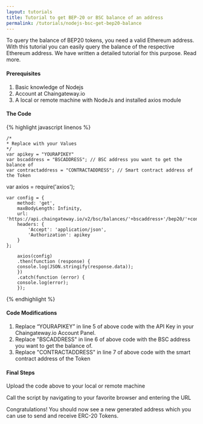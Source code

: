 ```yaml
---
layout: tutorials
title: Tutorial to get BEP-20 or BSC balance of an address
permalink: /tutorials/nodejs-bsc-get-bep20-balance
---
```


To query the balance of BEP20 tokens, you need a valid Ethereum address. With this tutorial you can easily query the balance of the respective Ethereum address. We have written a detailed tutorial for this purpose. Read more.

#### Prerequisites

1. Basic knowledge of Nodejs
2. Account at Chaingateway.io
3. A local or remote machine with NodeJs and installed axios module

#### The Code

{% highlight javascript linenos %}
    
    /*
    * Replace with your Values
    */
    var apikey = "YOURAPIKEY"
    var bscaddress = "BSCADDRESS"; // BSC address you want to get the balance of
    var contractaddress = "CONTRACTADDRESS"; // Smart contract address of the Token

   var axios = require('axios');

    var config = {
        method: 'get',
        maxBodyLength: Infinity,
        url: 'https://api.chaingateway.io/v2/bsc/balances/'+bscaddress+'/bep20/'+contractaddress,
        headers: { 
            'Accept': 'application/json',
            'Authorization': apikey
        }
    };

        axios(config)
        .then(function (response) {
        console.log(JSON.stringify(response.data));
        })
        .catch(function (error) {
        console.log(error);
        });



{% endhighlight %}



#### Code Modifications

1. Replace “YOURAPIKEY” in line 5 of above code with the API Key in your Chaingateway.io Account Panel.
2. Replace "BSCADDRESS" in line 6 of above code with the BSC address you want to get the balance of.
3. Replace "CONTRACTADDRESS" in line 7 of above code with the smart contract address of the Token

#### Final Steps

Upload the code above to your local or remote machine

Call the script by navigating to your favorite browser and entering the URL

Congratulations! You should now see a new generated address which you can use to send and receive ERC-20 Tokens. 